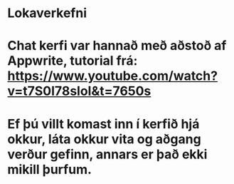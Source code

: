 # Lokaverkefni

# Chat kerfi var hannað með aðstoð af Appwrite, tutorial frá: https://www.youtube.com/watch?v=t7S0I78sloI&t=7650s

# Ef þú villt komast inn í kerfið hjá okkur, láta okkur vita og aðgang verður gefinn, annars er það ekki mikill þurfum.
